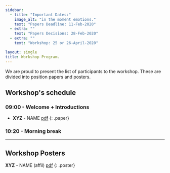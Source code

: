 ```yaml
---
sidebar:
  - title: "Important Dates:"
    image_alt: "in the moment emotions."
    text: "Papers Deadline: 11-Feb-2020"
  - extra: ""
    text: "Papers Decisions: 28-Feb-2020"
  - extra: ""
    text: "Workshop: 25 or 26-April-2020"

layout: single
title: Workshop Program.
---
```


We are proud to present the list of participants to the workshop. These are divided into position papers and posters.

## Workshop's schedule

### 09:00 - Welcome + Introductions



- **XYZ**	- NAME [pdf](https://)
{: .paper}

### 10:20 - Morning break 	


---


## Workshop Posters

**XYZ**	- NAME (affil) [pdf](https://drive)
{: .poster}
